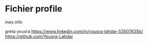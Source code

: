 # Fichier profile
mes info

greta
yousra 
https://www.linkedin.com/in/yousra-lahdar-53507635b/
https://github.com/Yousra-Lahdar